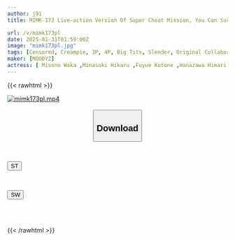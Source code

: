 ```yaml
---
author: j91
title: MIMK-173 Live-action Version Of Super Cheat Mission, You Can Succeed In That Erotic Mission - A Masterpiece Series That Changes Common Sense And Has Sold Over 100,000 Copies

url: /v/mimk173pl
date: 2025-01-31T01:59:00Z
image: "mimk173pl.jpg"
tags: [Censored, Creampie, 3P, 4P, Big Tits, Slender, Original Collaboration	]
maker: [MOODYZ]
actress: [ Misono Waka ,Minasuki Hikaru ,Fuyue Kotone ,Hanazawa Himari ,Tsubaki Rika ,Himesaki Hana, Yura Kana, Shirahama Miu, Maeta Minami, Edogawa Monaka ]
---
```



{{< rawhtml >}}

<div class="video" data-videoid="aql7mZoBgRHxkp4">
    <a href="javascript:;">
        <img src="/v/mimk173pl/mimk173pl.jpg" width="WIDTH" height="HEIGHT" alt="mimk173pl.mp4" loading="lazy">
    </a>
</div>

<script type="text/javascript" src="https://j91.asia/asset/on-demand-st.js"></script>

<br>
  <link rel="stylesheet" href="https://j91.asia/asset/bs5.css">
  
  <center>
  <button class="btn btn-primary" type="button" data-bs-toggle="collapse" data-bs-target=".multi-collapse" aria-expanded="false" aria-controls="multiCollapseExample1 multiCollapseExample2"><h2>Download</h2></button></center>
</p>
<div class="row">
  <div class="col">
    <div class="collapse multi-collapse" id="multiCollapseExample1">
      <div class="card card-body">
	      	      <br>
<div class="buttons">  
<p><a href="/v/mimk173pl/st.html" target="_blank"><button class="btn-hover color-3"><i class="fa fa-download"></i> ST</button></a></p></div>
    </div>
  </div>
</div>
  <div class="col">
    <div class="collapse multi-collapse" id="multiCollapseExample2">
      <div class="card card-body">
	      <br>
<div class="buttons">
<p><a href="/v/mimk173pl/sw.html" target="_blank"><button class="btn-hover color-2"><i class="fa fa-download"></i> SW</button></a></p></div>
<br><br>
      </div>
    </div>
  </div>
</div>

{{< /rawhtml >}}